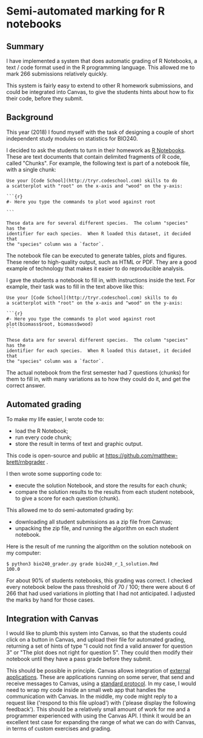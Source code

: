 # Semi-automated marking for R notebooks

## Summary

I have implemented a system that does automatic grading of R Notebooks, a text / code format used in the R programming language.  This allowed me to mark 266 submissions relatively quickly.

This system is fairly easy to extend to other R homework submissions, and could be integrated into Canvas, to give the students hints about how to fix their code, before they submit.

## Background

This year (2018) I found myself with the task of designing a couple of short
independent study modules on statistics for BIO240.

I decided to ask the students to turn in their homework as [R
Notebooks](http://rmarkdown.rstudio.com/r_notebooks.html).  These are text
documents that contain delimited fragments of R code, called "Chunks".  For example, the following text is part of a notebook file, with a single chunk:

~~~~
Use your [Code School](http://tryr.codeschool.com) skills to do
a scatterplot with "root" on the x-axis and "wood" on the y-axis:

```{r}
#- Here you type the commands to plot wood against root

```

These data are for several different species.  The column "species" has the
identifier for each species.  When R loaded this dataset, it decided that
the "species" column was a `factor`.
~~~~

The notebook file can be executed to generate tables, plots and figures.
These render to high-quality output, such as HTML or PDF.  They are a good
example of technology that makes it easier to do reproducible analysis.

I gave the students a notebook to fill in, with instructions inside the
text. For example, their task was to fill in the text above like this:

~~~~
Use your [Code School](http://tryr.codeschool.com) skills to do
a scatterplot with "root" on the x-axis and "wood" on the y-axis:

```{r}
#- Here you type the commands to plot wood against root
plot(biomass$root, biomass$wood)
```

These data are for several different species.  The column "species" has the
identifier for each species.  When R loaded this dataset, it decided that
the "species" column was a `factor`.
~~~~

The actual notebook from the first semester had 7 questions (chunks) for them to fill in, with many variations as to how they could do it, and get the correct answer.

## Automated grading

To make my life easier, I wrote code to:

* load the R Notebook;
* run every code chunk;
* store the result in terms of text and graphic output.

This code is open-source and public at
https://github.com/matthew-brett/rnbgrader .

I then wrote some supporting code to:

* execute the solution Notebook, and store the results for each chunk;
* compare the solution results to the results from each student notebook, to
  give a score for each question (chunk).

This allowed me to do semi-automated grading by:

* downloading all student submissions as a zip file from Canvas;
* unpacking the zip file, and running the algorithm on each student
  notebook.

Here is the result of me running the algorithm on the solution notebook on my computer:

```
$ python3 bio240_grader.py grade bio240_r_1_solution.Rmd
100.0
```

For about 90% of students notebooks, this grading was correct.  I checked every notebook below the pass threshold of 70 / 100; there were about 6 of 266 that had used variations in plotting that I had not anticipated. I adjusted the marks by hand for those cases.

## Integration with Canvas

I would like to plumb this system into Canvas, so that the students could
click on a button in Canvas, and upload their file for automated grading,
returning a set of hints of type "I could not find a valid answer for
question 3" or "The plot does not right for question 5".  They could then modify their notebook until they have a pass grade before they submit.

This should be possible in principle.   Canvas allows integration of
[external
applications](https://canvas.instructure.com/doc/api/file.tools_intro.html).
These are applications running on some server, that send and receive
messages to Canvas, using a [standard protocol](http://www.imsglobal.org/activity/learning-tools-interoperability).  In my case, I would need to wrap my code inside an small web app that handles the communication with Canvas.  In the middle, my code might reply to a request like ('respond to this file upload') with ('please display the following feedback').  This should be a relatively small amount of work for me and a programmer experienced with using the Canvas API.  I think it would be an excellent test case for expanding the range of what we can do with Canvas, in terms of custom exercises and grading.
